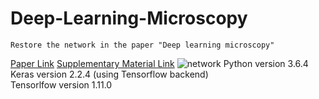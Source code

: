 # Deep-Learning-Microscopy
    Restore the network in the paper "Deep learning microscopy"
[Paper Link](https://www.osapublishing.org/optica/abstract.cfm?uri=optica-4-11-1437)
[Supplementary Material Link](https://figshare.com/articles/_/5552338)
![network](https://raw.githubusercontent.com/bilibilistar/Deep-Learning-Microscopy/master/readmeImages/network.png)
Python version 3.6.4 <br>
Keras version 2.2.4 (using Tensorflow backend)<br>
Tensorlfow version 1.11.0 <br>
